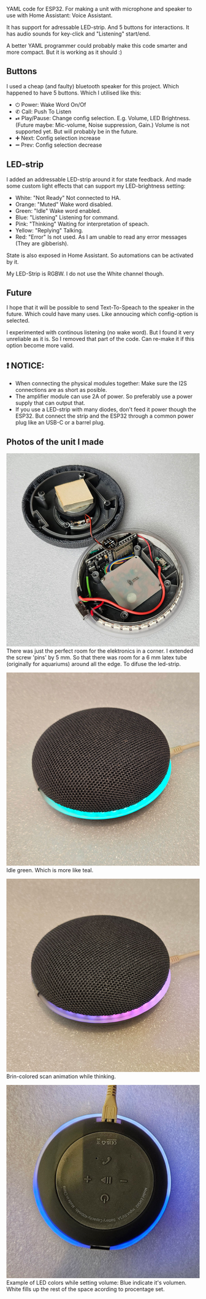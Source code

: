 YAML code for ESP32. For making a unit with microphone and speaker to use with Home Assistant: Voice Assistant.

It has support for adressable LED-strip. And 5 buttons for interactions. It has audio sounds for key-click and "Listening" start/end.

A better YAML programmer could probably make this code smarter and more compact. But it is working as it should :)

## Buttons
I used a cheap (and faulty) bluetooth speaker for this project. Which happened to have 5 buttons. Which I utilised like this:
- ⏻ Power: Wake Word On/Of
- ✆ Call: Push To Listen
- ⏯ Play/Pause: Change config selection. E.g. Volume, LED Brightness. (Future maybe: Mic-volume, Noise suppression, Gain.) Volume is not supported yet. But will probably be in the future.
- ➕ Next: Config selection increase
- ➖ Prev: Config selection decrease

## LED-strip
I added an addressable LED-strip around it for state feedback. And made some custom light effects that can support my LED-brightness setting:
- White: "Not Ready" Not connected to HA.
- Orange: "Muted" Wake word disabled.
- Green: "Idle" Wake word enabled.
- Blue: "Listening" Listening for command.
- Pink: "Thinking" Waiting for interpretation of speach.
- Yellow: "Replying" Talking.
- Red: "Error" Is not used. As I am unable to read any error messages (They are gibberish).

State is also exposed in Home Assistant. So automations can be activated by it.

My LED-Strip is RGBW. I do not use the White channel though.

## Future

I hope that it will be possible to send Text-To-Speach to the speaker in the future. Which could have many uses. Like annoucing which config-option is selected.

I experimented with continous listening (no wake word). But I found it very unreliable as it is. So I removed that part of the code. Can re-make it if this option become more valid.

## ❗ NOTICE:
- When connecting the physical modules together: Make sure the I2S connections are as short as posible.
- The amplifier module can use 2A of power. So preferably use a power supply that can output that.
- If you use a LED-strip with many diodes, don't feed it power though the ESP32. But connect the strip and the ESP32 through a common power plug like an USB-C or a barrel plug.

## Photos of the unit I made
![01](/docs/01.jpg)
There was just the perfect room for the elektronics in a corner. I extended the screw 'pins' by 5 mm. So that there was room for a 6 mm latex tube (originally for aquariums) around all the edge. To difuse the led-strip.

![02](/docs/02.jpg)
Idle green. Which is more like teal.

![03](/docs/03.jpg)
Brin-colored scan animation while thinking.

![04](/docs/04.jpg)
Example of LED colors while setting volume: Blue indicate it's volumen. White fills up the rest of the space acording to procentage set.
